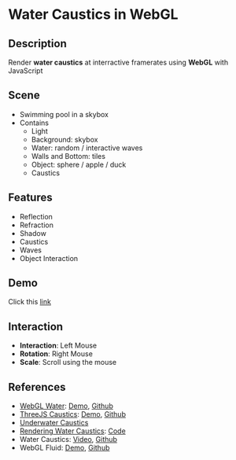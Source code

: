 # Water Caustics in WebGL

## Description

Render **water caustics** at interractive framerates using **WebGL** with JavaScript

## Scene

- Swimming pool in a skybox
- Contains
  - Light
  - Background: skybox
  - Water: random / interactive waves
  - Walls and Bottom: tiles
  - Object: sphere / apple / duck
  - Caustics

## Features

- Reflection
- Refraction
- Shadow
- Caustics
- Waves
- Object Interaction

## Demo

Click this [link](https://zhanghuixin1103.github.io/Final-Water-Caustics/)

## Interaction

- **Interaction**: Left Mouse
- **Rotation**: Right Mouse
- **Scale**: Scroll using the mouse

## References

- [WebGL Water](https://medium.com/@evanwallace/rendering-realtime-caustics-in-webgl-2a99a29a0b2c): [Demo](https://madebyevan.com/webgl-water/), [Github](https://github.com/evanw/webgl-water)
- [ThreeJS Caustics](https://medium.com/@martinRenou/real-time-rendering-of-water-caustics-59cda1d74aa): [Demo](https://martinrenou.github.io/threejs-caustics/), [Github](https://github.com/martinRenou/threejs-caustics)
- [Underwater Caustics](https://www.opengl.org/archives/resources/code/samples/mjktips/caustics/)
- [Rendering Water Caustics](https://developer.nvidia.com/gpugems/gpugems/part-i-natural-effects/chapter-2-rendering-water-caustics): [Code](https://http.download.nvidia.com/developer/GPU_Gems/CD_Image/Index.html)
- Water Caustics: [Video](https://www.youtube.com/watch?v=JBT9THaPt4A), [Github](https://github.com/pabennett/WaterCaustics)
- WebGL Fluid: [Demo](http://dblsai.github.io/WebGL-Fluid/), [Github](https://github.com/dblsai/WebGL-Fluid)
